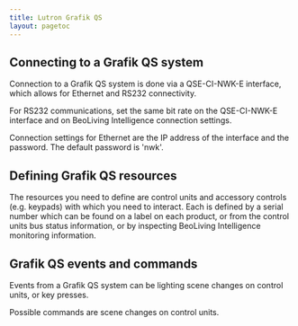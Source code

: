 ```yaml
---
title: Lutron Grafik QS
layout: pagetoc
---
```


Connecting to a Grafik QS system
--------------------------------

Connection to a Grafik QS system is done via a QSE-CI-NWK-E interface,
which allows for Ethernet and RS232 connectivity.

For RS232 communications, set the same bit rate on the QSE-CI-NWK-E
interface and on BeoLiving Intelligence connection settings.

Connection settings for Ethernet are the IP address of the interface and
the password. The default password is 'nwk'.

Defining Grafik QS resources
----------------------------

The resources you need to define are control units and accessory
controls (e.g. keypads) with which you need to interact. Each is
defined by a serial number which can be found on a label on each
product, or from the control units bus status information, or by
inspecting BeoLiving Intelligence monitoring information.

Grafik QS events and commands
-----------------------------

Events from a Grafik QS system can be lighting scene changes on control
units, or key presses.

Possible commands are scene changes on control units.
